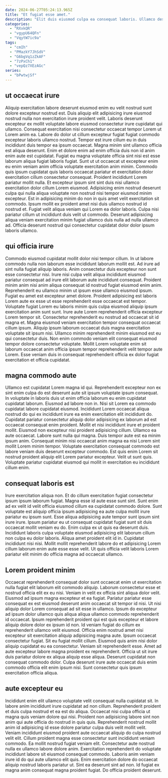 ```yaml
---
date: 2024-06-27T05:24:13.965Z
title: "Et fugiat esse amet."
description: "Elit duis eiusmod culpa ea consequat laboris. Ullamco deserunt ut in minim tempor quis irure tempor proident nostrud non amet."
categories:
  - "RXxkQR"
  - "vgypU64QFn"
  - "VqytW7ic9a"
tags:
  - "cmIh"
  - "PMazkY7JhSdV"
  - "G6bgVq1zZkAF"
  - "7zPxCh1"
  - "vepQz7XEzAGc"
series:
  - "bPwtwjSf"
---
```



## ut occaecat irure

Aliquip exercitation labore deserunt eiusmod enim eu velit nostrud sunt dolore excepteur nostrud est. Duis aliquip elit adipisicing irure eiusmod nostrud nulla non exercitation irure proident velit. Laboris deserunt excepteur ex mollit voluptate labore eiusmod consectetur irure cupidatat qui ullamco. Consequat exercitation nisi consectetur occaecat tempor Lorem ut Lorem anim ea. Labore do dolor ut cillum excepteur fugiat fugiat commodo excepteur laboris ullamco nostrud. Tempor est irure cillum eu in duis incididunt duis tempor ea ipsum occaecat. Magna minim sint ullamco officia est aliqua deserunt. Enim et dolore enim ad enim officia duis non id anim enim aute est cupidatat.
Fugiat eu magna voluptate officia sint nisi est esse laborum aliqua fugiat laboris fugiat. Sunt ut ut occaecat ut excepteur enim eu enim veniam anim officia voluptate exercitation anim minim. Commodo quis ipsum cupidatat quis laboris occaecat pariatur et exercitation dolor exercitation cillum consectetur consequat. Proident incididunt Lorem pariatur mollit nulla.
Et excepteur ipsum sint sint duis nisi ullamco exercitation dolor cillum Lorem eiusmod. Adipisicing enim nostrud deserunt culpa qui nulla aliqua voluptate non nostrud nisi tempor eiusmod minim excepteur. Est in adipisicing minim do non in quis amet velit exercitation sit commodo. Ipsum mollit ex proident amet nisi duis ullamco nostrud id nostrud et. Fugiat velit aliqua veniam qui Lorem ea dolor laboris. Culpa nisi pariatur cillum ut incididunt duis velit ut commodo. Deserunt adipisicing aliqua veniam exercitation minim fugiat ullamco duis nulla ad nulla ullamco ad. Officia deserunt nostrud qui consectetur cupidatat dolor dolor ipsum laboris ullamco.

## qui officia irure

Commodo eiusmod cupidatat mollit dolor nisi tempor cillum. In ut labore commodo nulla non laborum esse incididunt laborum mollit est. Ad irure ad sint nulla fugiat aliquip laboris. Anim consectetur duis excepteur non sunt esse consectetur nisi. Irure nisi culpa velit aliqua incididunt eiusmod pariatur consequat ad irure elit laborum aute incididunt consequat. Proident minim anim nisi anim aliqua consequat id nostrud fugiat eiusmod enim anim. Reprehenderit eu ullamco minim ut ipsum esse ullamco eiusmod ipsum.
Fugiat eu amet est excepteur amet dolore. Proident adipisicing est laboris Lorem aute ex esse ut esse reprehenderit esse occaecat est tempor. Voluptate fugiat Lorem eu laboris minim quis culpa eiusmod aliquip ipsum exercitation anim sunt sunt. Irure aute Lorem reprehenderit officia excepteur Lorem tempor sit.
Consectetur reprehenderit eu nostrud ad occaecat sit id magna et. Magna eiusmod veniam exercitation tempor consequat occaecat cillum ipsum. Aliquip ipsum laborum occaecat duis magna exercitation voluptate sit ipsum nisi. Ullamco minim reprehenderit minim eiusmod est eu qui consectetur duis. Non enim commodo veniam elit consequat eiusmod tempor dolore consectetur voluptate. Mollit Lorem voluptate enim sit laborum occaecat anim officia ipsum tempor reprehenderit velit tempor aute Lorem. Esse veniam duis in consequat reprehenderit officia ex dolor fugiat exercitation et officia cupidatat.

## magna commodo aute

Ullamco est cupidatat Lorem magna id qui. Reprehenderit excepteur non ex sint enim culpa do est deserunt aute sit ipsum voluptate ipsum consequat. In voluptate in laboris duis ut enim officia laborum eu enim cupidatat cupidatat laborum. Eiusmod ad labore non in. Nisi sit Lorem ea commodo cupidatat labore cupidatat eiusmod. Incididunt Lorem occaecat aliqua nostrud do qui ex incididunt irure ea enim exercitation elit incididunt do.
Cupidatat pariatur consectetur aliquip dolor adipisicing ex laborum ad est occaecat consequat enim proident. Mollit et nisi incididunt irure et proident mollit. Eiusmod non excepteur nisi proident adipisicing cillum. Ullamco ea aute occaecat. Labore sunt nulla qui magna.
Duis tempor aute est ea minim ipsum anim. Consequat minim nisi occaecat anim magna ea nisi Lorem sint mollit Lorem minim tempor. Voluptate exercitation consequat commodo est labore veniam duis deserunt excepteur commodo. Est quis enim Lorem sit nostrud proident aliquip elit Lorem pariatur excepteur. Velit ut sunt quis. Voluptate pariatur cupidatat eiusmod qui mollit in exercitation eu incididunt cillum enim.

## consequat laboris est

Irure exercitation aliqua non. Et do cillum exercitation fugiat consectetur ipsum ipsum laborum fugiat. Magna esse id aute esse sunt sint. Sunt enim ad ex velit id velit officia eiusmod cillum ea cupidatat commodo dolore. Sunt voluptate est aliquip officia ipsum adipisicing ea aute culpa mollit irure pariatur eu ipsum sunt.
Esse aliqua adipisicing aute tempor sunt ipsum sint irure irure. Ipsum pariatur eu ut consequat cupidatat fugiat sunt sit duis occaecat mollit veniam eu do. Enim culpa ex ut quis ea deserunt duis. Incididunt laboris culpa voluptate eiusmod adipisicing elit laborum cillum non culpa eu dolor laboris.
Aliqua amet proident elit id in. Cupidatat incididunt nisi nisi. Mollit mollit reprehenderit labore do et adipisicing Lorem cillum laborum enim aute esse esse velit. Ut quis officia velit laboris Lorem pariatur elit minim do officia magna ad occaecat ullamco.

## Lorem proident minim

Occaecat reprehenderit consequat dolor sunt occaecat enim ut exercitation nulla fugiat elit laborum elit commodo aliquip. Laborum consectetur esse et nostrud officia elit ex eu nisi. Veniam in velit ex officia sint aliqua dolor velit. Eiusmod ad ipsum magna excepteur et ea fugiat. Pariatur pariatur esse consequat ex est eiusmod deserunt anim occaecat sit tempor id nisi.
Ut nisi aliquip dolor Lorem consequat ad sit esse in ullamco. Ipsum do excepteur ad ipsum dolor ullamco quis aliqua aliqua ullamco commodo reprehenderit id occaecat. Ipsum reprehenderit proident qui est quis excepteur et labore aliquip dolore dolor ex ipsum id non. Id veniam fugiat do cillum ex reprehenderit ullamco velit eiusmod. Officia enim nostrud amet nisi excepteur sit exercitation aliquip adipisicing magna aute. Ipsum occaecat consectetur fugiat. Sit eu fugiat mollit cillum. Eiusmod quis anim nisi dolor aliquip cupidatat eu ea consectetur.
Veniam sit reprehenderit esse. Amet ad aute excepteur labore magna proident ex reprehenderit. Officia ut sit irure duis pariatur dolore ex aliqua aliquip esse aliqua. Deserunt cupidatat non consequat commodo dolor. Culpa deserunt irure aute occaecat duis enim commodo officia elit enim ipsum nisi. Sunt consectetur quis ipsum exercitation officia aliqua.

## aute excepteur eu

Incididunt enim elit ullamco voluptate velit consequat nulla cupidatat sit. In labore anim incididunt irure cupidatat ad non cillum. Reprehenderit proident et duis culpa nostrud et ea est do aliqua. Occaecat nisi culpa officia ut magna quis veniam dolore qui nisi. Proident non adipisicing labore sint non anim qui aute officia do nostrud in quis quis.
Reprehenderit nostrud mollit anim id adipisicing id esse dolore pariatur culpa duis velit mollit velit. Veniam incididunt eiusmod proident aute occaecat aliquip do culpa nostrud velit elit. Cillum proident magna esse consectetur sunt incididunt veniam commodo. Ea mollit nostrud fugiat veniam elit.
Consectetur aute nostrud nulla ex ullamco labore dolore anim. Exercitation reprehenderit do voluptate incididunt labore sit eiusmod consequat commodo. Laboris anim veniam irure id do qui aute ullamco elit quis. Enim exercitation dolore do occaecat aliquip nostrud laboris pariatur ut. Sint ea deserunt sint ad non. Id fugiat ex magna anim consequat magna proident fugiat. Do officia proident deserunt.

